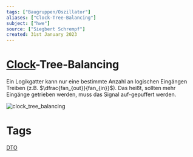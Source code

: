 ```yaml
---
tags: ["Baugruppen/Oszillator"]
aliases: ["Clock-Tree-Balancing"]
subject: ["hwe"]
source: ["Siegbert Schrempf"]
created: 31st January 2023
---
```


# [Clock](Oszillatoren/Clock%20Generierung.md)-Tree-Balancing

Ein Logikgatter kann nur eine bestimmte Anzahl an logischen Eingängen Treiben (z.B. $\dfrac{fan_{out}}{fan_{in}}$).
Das heißt, sollten mehr Eingänge getrieben werden, muss das Signal auf-gepuffert werden.

![clock_tree_balancing](assets/clock_tree_balancing.png)

# Tags

[DTO](Oszillatoren/Discrete%20Time%20Oscillator.md)
